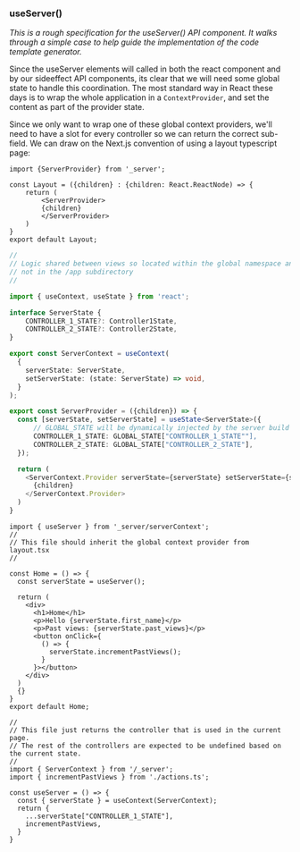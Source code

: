 ### useServer()

_This is a rough specification for the useServer() API component. It walks through a simple case to help guide the implementation of the code template generator._

Since the useServer elements will called in both the react component and by our sideeffect API components, its clear that we will need some global state to handle this coordination. The most standard way in React these days is to wrap the whole application in a `ContextProvider`, and set the content as part of the provider state.

Since we only want to wrap one of these global context providers, we'll need to have a slot for every controller so we can return the correct sub-field. We can draw on the Next.js convention of using a layout typescript page:

```tsx /views/app/layout.tsx
import {ServerProvider} from '_server';

const Layout = ({children} : {children: React.ReactNode) => {
    return (
        <ServerProvider>
        {children}
        </ServerProvider>
    )
}
export default Layout;
```

```ts /views/_server/serverContext.ts
//
// Logic shared between views so located within the global namespace and
// not in the /app subdirectory
//

import { useContext, useState } from 'react';

interface ServerState {
    CONTROLLER_1_STATE?: Controller1State,
    CONTROLLER_2_STATE?: Controller2State,
}

export const ServerContext = useContext(
  {
    serverState: ServerState,
    setServerState: (state: ServerState) => void,
  }
);

export const ServerProvider = ({children}) => {
  const [serverState, setServerState] = useState<ServerState>({
      // GLOBAL_STATE will be dynamically injected by the server build process
      CONTROLLER_1_STATE: GLOBAL_STATE["CONTROLLER_1_STATE""],
      CONTROLLER_2_STATE: GLOBAL_STATE["CONTROLLER_2_STATE"],
  });

  return (
    <ServerContext.Provider serverState={serverState} setServerState={setServerState}>
      {children}
    </ServerContext.Provider>
  )
}
```

```tsx /views/app/home.tsx
import { useServer } from '_server/serverContext';
//
// This file should inherit the global context provider from layout.tsx
//

const Home = () => {
  const serverState = useServer();

  return (
    <div>
      <h1>Home</h1>
      <p>Hello {serverState.first_name}</p>
      <p>Past views: {serverState.past_views}</p>
      <button onClick={
        () => {
          serverState.incrementPastViews();
        }
      }></button>
    </div>
  )
  {}
}
export default Home;
```

```tsx /views/app/_server/useServer.ts
//
// This file just returns the controller that is used in the current page.
// The rest of the controllers are expected to be undefined based on the current state.
//
import { ServerContext } from '/_server';
import { incrementPastViews } from './actions.ts';

const useServer = () => {
  const { serverState } = useContext(ServerContext);
  return {
    ...serverState["CONTROLLER_1_STATE"],
    incrementPastViews,
  }
}
```
